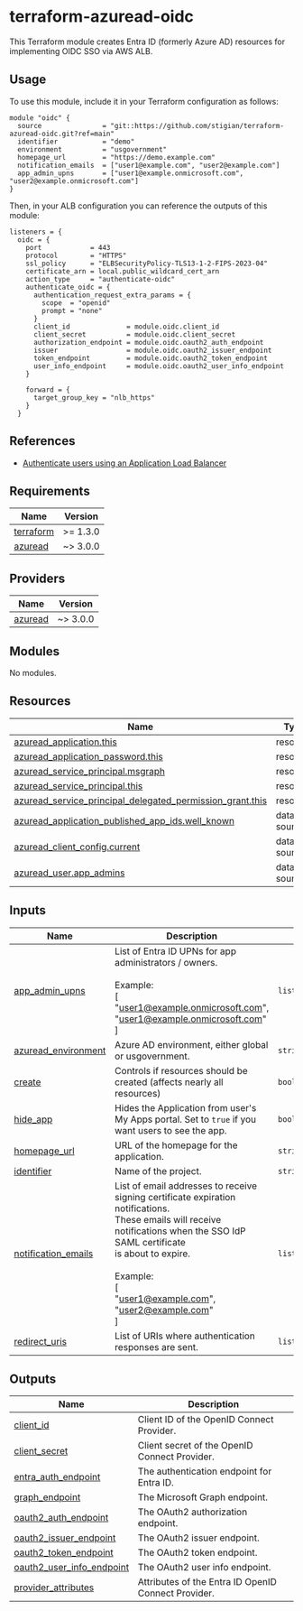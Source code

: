 # terraform-azuread-oidc

This Terraform module creates Entra ID (formerly Azure AD) resources for implementing OIDC SSO via AWS ALB.

## Usage

To use this module, include it in your Terraform configuration as follows:

```hcl
module "oidc" {
  source               = "git::https://github.com/stigian/terraform-azuread-oidc.git?ref=main"
  identifier           = "demo"
  environment          = "usgovernment"
  homepage_url         = "https://demo.example.com"
  notification_emails  = ["user1@example.com", "user2@example.com"]
  app_admin_upns       = ["user1@example.onmicrosoft.com", "user2@example.onmicrosoft.com"]
}
```

Then, in your ALB configuration you can reference the outputs of this module:

```hcl
listeners = {
  oidc = {
    port            = 443
    protocol        = "HTTPS"
    ssl_policy      = "ELBSecurityPolicy-TLS13-1-2-FIPS-2023-04"
    certificate_arn = local.public_wildcard_cert_arn
    action_type     = "authenticate-oidc"
    authenticate_oidc = {
      authentication_request_extra_params = {
        scope  = "openid"
        prompt = "none"
      }
      client_id              = module.oidc.client_id
      client_secret          = module.oidc.client_secret
      authorization_endpoint = module.oidc.oauth2_auth_endpoint
      issuer                 = module.oidc.oauth2_issuer_endpoint
      token_endpoint         = module.oidc.oauth2_token_endpoint
      user_info_endpoint     = module.oidc.oauth2_user_info_endpoint
    }

    forward = {
      target_group_key = "nlb_https"
    }
  }
```

## References

- [Authenticate users using an Application Load Balancer](https://docs.aws.amazon.com/elasticloadbalancing/latest/application/listener-authenticate-users.html)

<!-- BEGIN_TF_DOCS -->
## Requirements

| Name | Version |
|------|---------|
| <a name="requirement_terraform"></a> [terraform](#requirement\_terraform) | >= 1.3.0 |
| <a name="requirement_azuread"></a> [azuread](#requirement\_azuread) | ~> 3.0.0 |

## Providers

| Name | Version |
|------|---------|
| <a name="provider_azuread"></a> [azuread](#provider\_azuread) | ~> 3.0.0 |

## Modules

No modules.

## Resources

| Name | Type |
|------|------|
| [azuread_application.this](https://registry.terraform.io/providers/azuread/latest/docs/resources/application) | resource |
| [azuread_application_password.this](https://registry.terraform.io/providers/azuread/latest/docs/resources/application_password) | resource |
| [azuread_service_principal.msgraph](https://registry.terraform.io/providers/azuread/latest/docs/resources/service_principal) | resource |
| [azuread_service_principal.this](https://registry.terraform.io/providers/azuread/latest/docs/resources/service_principal) | resource |
| [azuread_service_principal_delegated_permission_grant.this](https://registry.terraform.io/providers/azuread/latest/docs/resources/service_principal_delegated_permission_grant) | resource |
| [azuread_application_published_app_ids.well_known](https://registry.terraform.io/providers/azuread/latest/docs/data-sources/application_published_app_ids) | data source |
| [azuread_client_config.current](https://registry.terraform.io/providers/azuread/latest/docs/data-sources/client_config) | data source |
| [azuread_user.app_admins](https://registry.terraform.io/providers/azuread/latest/docs/data-sources/user) | data source |

## Inputs

| Name | Description | Type | Default | Required |
|------|-------------|------|---------|:--------:|
| <a name="input_app_admin_upns"></a> [app\_admin\_upns](#input\_app\_admin\_upns) | List of Entra ID UPNs for app administrators / owners.<br/><br/>Example:<br/>[<br/>  "user1@example.onmicrosoft.com",<br/>  "user1@example.onmicrosoft.com"<br/>] | `list(string)` | n/a | yes |
| <a name="input_azuread_environment"></a> [azuread\_environment](#input\_azuread\_environment) | Azure AD environment, either global or usgovernment. | `string` | `"usgovernment"` | no |
| <a name="input_create"></a> [create](#input\_create) | Controls if resources should be created (affects nearly all resources) | `bool` | `true` | no |
| <a name="input_hide_app"></a> [hide\_app](#input\_hide\_app) | Hides the Application from user's My Apps portal. Set to `true` if you want users to see the app. | `bool` | `false` | no |
| <a name="input_homepage_url"></a> [homepage\_url](#input\_homepage\_url) | URL of the homepage for the application. | `string` | `"demo.example.com"` | no |
| <a name="input_identifier"></a> [identifier](#input\_identifier) | Name of the project. | `string` | `"demo"` | no |
| <a name="input_notification_emails"></a> [notification\_emails](#input\_notification\_emails) | List of email addresses to receive signing certificate expiration notifications.<br/>These emails will receive notifications when the SSO IdP SAML certificate<br/>is about to expire.<br/><br/>Example:<br/>[<br/>  "user1@example.com",<br/>  "user2@example.com"<br/>] | `list(string)` | n/a | yes |
| <a name="input_redirect_uris"></a> [redirect\_uris](#input\_redirect\_uris) | List of URIs where authentication responses are sent. | `list(string)` | `[]` | no |

## Outputs

| Name | Description |
|------|-------------|
| <a name="output_client_id"></a> [client\_id](#output\_client\_id) | Client ID of the OpenID Connect Provider. |
| <a name="output_client_secret"></a> [client\_secret](#output\_client\_secret) | Client secret of the OpenID Connect Provider. |
| <a name="output_entra_auth_endpoint"></a> [entra\_auth\_endpoint](#output\_entra\_auth\_endpoint) | The authentication endpoint for Entra ID. |
| <a name="output_graph_endpoint"></a> [graph\_endpoint](#output\_graph\_endpoint) | The Microsoft Graph endpoint. |
| <a name="output_oauth2_auth_endpoint"></a> [oauth2\_auth\_endpoint](#output\_oauth2\_auth\_endpoint) | The OAuth2 authorization endpoint. |
| <a name="output_oauth2_issuer_endpoint"></a> [oauth2\_issuer\_endpoint](#output\_oauth2\_issuer\_endpoint) | The OAuth2 issuer endpoint. |
| <a name="output_oauth2_token_endpoint"></a> [oauth2\_token\_endpoint](#output\_oauth2\_token\_endpoint) | The OAuth2 token endpoint. |
| <a name="output_oauth2_user_info_endpoint"></a> [oauth2\_user\_info\_endpoint](#output\_oauth2\_user\_info\_endpoint) | The OAuth2 user info endpoint. |
| <a name="output_provider_attributes"></a> [provider\_attributes](#output\_provider\_attributes) | Attributes of the Entra ID OpenID Connect Provider. |
<!-- END_TF_DOCS -->